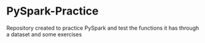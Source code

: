 # PySpark-Practice
Repository created to practice PySpark and test the functions it has through a dataset and some exercises
